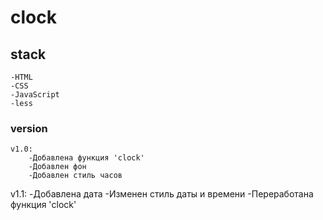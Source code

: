 # clock

## stack
```
-HTML
-CSS
-JavaScript
-less
```

### version
```
v1.0: 
    -Добавлена функция 'clock'
    -Добавлен фон
    -Добавлен стиль часов
```
v1.1:
    -Добавлена дата
    -Изменен стиль даты и времени
    -Переработана функция 'clock'
```